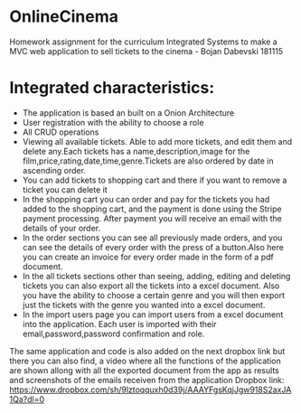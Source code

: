 # OnlineCinema
Homework assignment for the curriculum Integrated Systems to make a MVC web application to sell tickets to the cinema - Bojan Dabevski 181115
# Integrated characteristics:
- The application is based an built on a Onion Architecture
- User registration with the ability to choose a role
- All CRUD operations
- Viewing all available tickets. Able to add more tickets, and edit them and delete any.Each tickets has a name,description,image for the film,price,rating,date,time,genre.Tickets are also ordered by date in ascending order.
- You can add tickets to shopping cart and there if you want to remove a ticket you can delete it
- In the shopping cart you can order and pay for the tickets you had added to the shopping cart, and the payment is done using the Stripe payment processing. After payment you will receive an email with the details of your order.
- In the order sections you can see all previously made orders, and you can see the details of every order with the press of a button.Also here you can create an invoice for every order made in the form of a pdf document.
- In the all tickets sections other than seeing, adding, editing and deleting tickets you can also export all the tickets into a excel document. Also you have the ability to choose a certain genre and you will then export just the tickets with the genre you wanted into a excel document.
- In the import users page you can import users from a excel document into the application. Each user is imported with their email,password,password confirmation and role.

The same application and code is also added on the next dropbox link but there you can also find, a video where all the functions of the application are shown allong with all the exported document from the app as results and screenshots of the emails receiven from the application
Dropbox link: https://www.dropbox.com/sh/9lztoqquxh0d39j/AAAYFgsKqjJgw918S2axJA1Qa?dl=0
